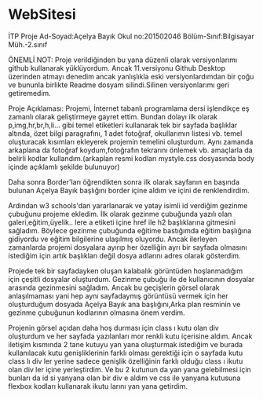 # WebSitesi
İTP Proje
Ad-Soyad:Açelya Bayık
Okul no:201502046
Bölüm-Sınıf:Bilgisayar Müh.-2.sınıf


ÖNEMLİ NOT:
 Proje verildiğinden bu yana düzenli olarak versiyonlarımı github kullanarak yüklüyordum. 
Ancak 11.versiyonu Github Desktop üzerinden atmayı denedim ancak yanlışlıkla eski 
versiyonlardımdan bir çoğu ve bununla birlikte Readme dosyam silindi.Silinen versiyonlarımı 
geri getiremedim.

Proje Açıklaması:
Projemi, İnternet tabanlı programlama dersi işlendikçe eş zamanlı olarak geliştirmeye gayret ettim.
Bundan dolayı ilk olarak p,img,hr,br,h,li... gibi temel etiketleri kullanarak tek bir sayfada başlıklar altında, özet bilgi paragrafını, 1 adet fotoğraf,
okullarımın listesi vb. temel oluşturacak kısımları ekleyerek projemin temelini oluşturdum. Aynı zamanda arkaplana da fotoğraf koydum,fotoğrafın tekrarını önlemek vb. amaçlarla da belirli kodlar kullandım.(arkaplan resmi kodları mystyle.css dosyasında body içinde açıklamlı şekilde bulunuyor)

Daha sonra Border'ları öğrendikten sonra ilk olarak sayfanın en başında bulunan Açelya Bayık başlığını border içine aldım ve içini de renklendirdim.

Ardından w3 schools'dan yararlanarak ve yatay isimli id verdiğim gezinme çubuğunu projeme ekledim. İlk olarak gezinme çubuğunda yazılı olan galeri,eğitim,üyelik.. lere a etiketi içine href ile h2 başlıklarına gitmesini sağladım. Böylece gezinme çubuğunda eğitime bastığımda eğitim başlığına gidiyordu ve eğitim bilgilerine ulaşılmış oluyordu. Ancak ilerleyen zamanlarda projemi dosyalara ayırıp her özelliğin ayrı bir sayfada olmasını istediğim için artık başlıkları değil dosya adlarını adres olarak gösterdim.

Projede tek bir sayfadayken oluşan kalabalık görüntüden hoşlanmadığım için çeşitli dosyalar oluşturdum. Gezinme çubuğu ile de kullanıcının dosyalar arasında gezinmesini sağladım. Ancak bu geçişlerin görsel olarak anlaşılmaması yani hep aynı sayfadaymış görüntüsü vermek için her oluşturduğum dosyada Açelya Bayık ana başlığını,Arka plan resminin ve gezinme çubuğunun kodlarının olmasına önem verdim. 

Projenin görsel açıdan daha hoş durması için class ı kutu olan div oluşturdum ve her sayfada yazılanları mor renkli kutu içerisine aldım. Ancak iletişim kısmında 2 tane kutuyu yan yana oluşturmak istediğim ve burada kullanılacak kutu genişliklerinin farklı olması gerektiği için o sayfada kutu class lı div ler yerine sadece genişlik özelliğinin farklı olduğu class ı ikutu  olan div ler içine yerleştirdim. Ve bu 2 kutunun da yan yana gelebilmesi için bunları da id si yanyana olan bir div e aldım ve css ile yanyana kutusuna flexbox kodları kullanarak ikutu larını yan yana getirdim. 

